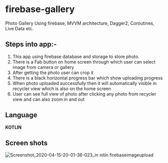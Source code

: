 
# firebase-gallery
Photo Gallery Using firebase, MVVM architecture, Dagger2, Coroutines, Live Data etc.

## Steps into app:-
1. This app using firebase database and storage to store photo.
2. There is a Fab button on home screen through which user can select image from camera or gallery
3. After getting the photo user can crop it
4. There is a black horizontal progress bar which show uploading progress
5. When photo uploaded successfully then it will automatically visible in recycler view which is also on the home screen
6. User can see full view of photo after clicking any photo from recycler view and can also zoom in and out

## Language
**KOTLIN**

## Screen shots
![Screenshot_2020-04-15-20-01-36-023_in nitin firebaseimageupload](https://user-images.githubusercontent.com/32475878/79349704-2c927e80-7f54-11ea-8415-f02daeae9cf6.jpg)

